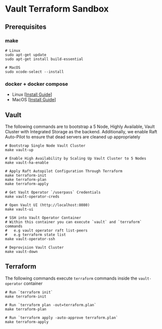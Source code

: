 # Vault Terraform Sandbox

## Prerequisites

### make

```
# Linux
sudo apt-get update
sudo apt-get install build-essential

# MacOS
sudo xcode-select --install
```

### docker + docker compose

- Linux [[Install Guide](https://docs.docker.com/desktop/install/linux-install/)]
- MacOS [[Install Guide](https://docs.docker.com/desktop/install/mac-install/)]

## Vault

The following commands are to bootstrap a 5 Node, Highly Available, Vault Cluster
with Integrated Storage as the backend. Additionally, we enable Raft Auto-Pilot
to ensure that dead servers are cleaned up appropriately

```
# Bootstrap Single Node Vault Cluster
make vault-up

# Enable High Availability by Scaling Up Vault Cluster to 5 Nodes
make vault-ha-enable

# Apply Raft Autopilot Configuration Through Terraform
make terraform-init
make terraform-plan
make terraform-apply

# Get Vault Operator `/userpass` Credentials
make vault-operator-creds

# Open Vault UI (http://localhost:8080)
make vault-ui

# SSH into Vault Operator Container
# Within this container you can execute `vault` and `terraform` commands
#   e.g vault operator raft list-peers
#   e.g terraform state list
make vault-operator-ssh

# Deprovision Vault Cluster
make vault-down
```

## Terraform

The following commands execute `terraform` commands inside the `vault-operator` container

```
# Run `terraform init`
make terraform-init

# Run `terraform plan -out=terraform.plan`
make terraform-plan

# Run `terraform apply -auto-approve terraform.plan`
make terraform-apply
```

